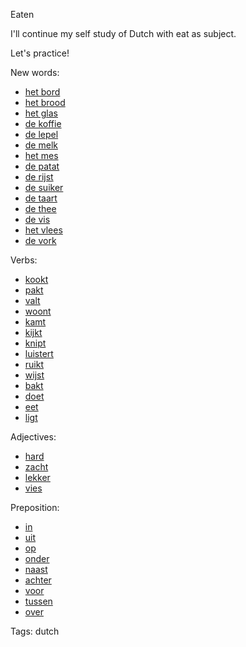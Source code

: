 Eaten

I'll continue my self study of Dutch with eat as subject.

Let's practice!

New words:

- [het bord](https://translate.google.com/#nl/en/het+bord)
- [het brood](https://translate.google.com/#nl/en/het+brood)
- [het glas](https://translate.google.com/#nl/en/het+glas)
- [de koffie](https://translate.google.com/#nl/en/de+koffie)
- [de lepel](https://translate.google.com/#nl/en/de+lepel)
- [de melk](https://translate.google.com/#nl/en/de+melk)
- [het mes](https://translate.google.com/#nl/en/het+mes)
- [de patat](https://translate.google.com/#nl/en/de+patat)
- [de rijst](https://translate.google.com/#nl/en/de+rijst)
- [de suiker](https://translate.google.com/#nl/en/de+suiker)
- [de taart](https://translate.google.com/#nl/en/de+taart)
- [de thee](https://translate.google.com/#nl/en/de+thee)
- [de vis](https://translate.google.com/#nl/en/de+vis)
- [het vlees](https://translate.google.com/#nl/en/het+vlees)
- [de vork](https://translate.google.com/#nl/en/de+vork)

Verbs:

- [kookt](https://translate.google.com/#nl/en/kookt)
- [pakt](https://translate.google.com/#nl/en/pakt)
- [valt](https://translate.google.com/#nl/en/valt)
- [woont](https://translate.google.com/#nl/en/woont)
- [kamt](https://translate.google.com/#nl/en/kamt)
- [kijkt](https://translate.google.com/#nl/en/kijkt)
- [knipt](https://translate.google.com/#nl/en/knipt)
- [luistert](https://translate.google.com/#nl/en/luistert)
- [ruikt](https://translate.google.com/#nl/en/ruikt)
- [wijst](https://translate.google.com/#nl/en/wijst)
- [bakt](https://translate.google.com/#nl/en/bakt)
- [doet](https://translate.google.com/#nl/en/doet)
- [eet](https://translate.google.com/#nl/en/eet)
- [ligt](https://translate.google.com/#nl/en/ligt)

Adjectives:

- [hard](https://translate.google.com/#nl/en/hard)
- [zacht](https://translate.google.com/#nl/en/zacht)
- [lekker](https://translate.google.com/#nl/en/lekker)
- [vies](https://translate.google.com/#nl/en/vies)

Preposition:

- [in](https://translate.google.com/#nl/en/in)
- [uit](https://translate.google.com/#nl/en/uit)
- [op](https://translate.google.com/#nl/en/op)
- [onder](https://translate.google.com/#nl/en/onder)
- [naast](https://translate.google.com/#nl/en/naast)
- [achter](https://translate.google.com/#nl/en/achter)
- [voor](https://translate.google.com/#nl/en/voor)
- [tussen](https://translate.google.com/#nl/en/tussen)
- [over](https://translate.google.com/#nl/en/over)

Tags: dutch

